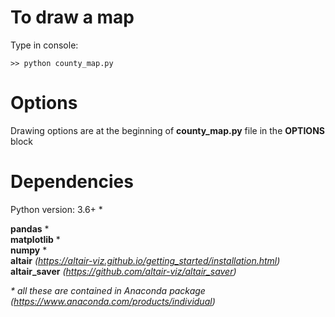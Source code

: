 # To draw a map
Type in console:<br/>
```
>> python county_map.py
```

# Options
Drawing options are at the beginning of **county_map.py** file in the **OPTIONS** block

# Dependencies
Python version: 3.6+ \*

**pandas** \*<br/>
**matplotlib** \*<br/>
**numpy** \*<br/>
**altair** <i>(https://altair-viz.github.io/getting_started/installation.html)</i><br/>
**altair_saver** <i>(https://github.com/altair-viz/altair_saver)</i><br/>

<i> \* all these are contained in Anaconda package (https://www.anaconda.com/products/individual)</i>

